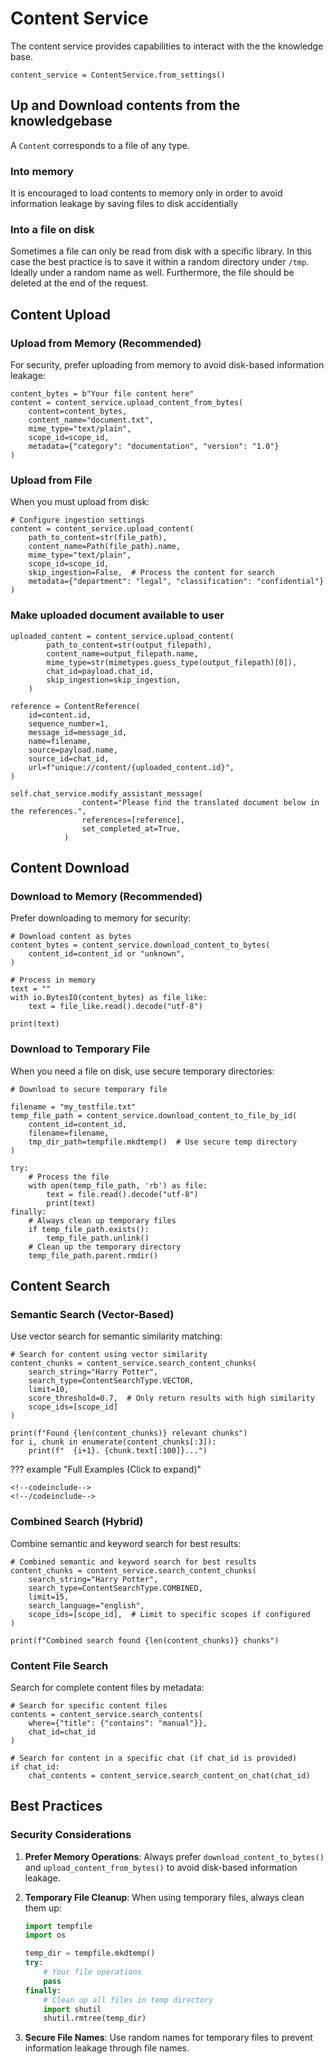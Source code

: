 
# Content Service
The content service provides capabilities to interact with the the knowledge base.

```{.python #initialize_content_service_standalone}
content_service = ContentService.from_settings()
```


## Up and Download contents from the knowledgebase

A `Content` corresponds to a file of any type.

### Into memory
It is encouraged to load contents to memory only in order to avoid information leakage by saving files to disk accidentially


### Into a file on disk
Sometimes a file can only be read from disk with a specific library. In this case the best practice is to save it within a random directory under `/tmp`. Ideally under a random name as well. Furthermore, the file should be deleted at the end of the request.

<!--
```{.python #load_demo_variables}
from dotenv import dotenv_values
demo_env_vars = dotenv_values(Path(__file__).parent/"demo.env")
```
```{.python #env_scope_id}
scope_id = demo_env_vars.get("UNIQUE_SCOPE_ID") or "unknown"
```
```{.python #env_scope_ids}
scope_ids = demo_env_vars.get("UNIQUE_SCOPE_IDS", "").split(",") if os.getenv("UNIQUE_SCOPE_IDS") else None
```
```{.python #env_content_id}
content_id = demo_env_vars.get("UNIQUE_CONTENT_ID") or "unknown"
```
```{.python #env_content_ids}
content_ids = demo_env_vars.get("UNIQUE_CONTENT_IDS", "").split(",") if os.getenv("UNIQUE_CONTENT_IDS") else None
```
```{.python #env_chat_id}
chat_id = demo_env_vars.get("UNIQUE_CHAT_ID") or "unknown"

```
-->

<!--
```{.python #content_service_setup}
<<common_imports>>
<<initialize_content_service_standalone>>
```
-->

## Content Upload

### Upload from Memory (Recommended)

For security, prefer uploading from memory to avoid disk-based information leakage:

```{python #content_service_upload_bytes}
content_bytes = b"Your file content here"
content = content_service.upload_content_from_bytes(
    content=content_bytes,
    content_name="document.txt",
    mime_type="text/plain",
    scope_id=scope_id,
    metadata={"category": "documentation", "version": "1.0"}
)
```

<!--
```{.python #content_service_upload_from_memory file=./docs/.python_files/content_service_upload_from_memory.py }
<<content_service_setup>>
<<load_demo_variables>>
<<env_scope_id>>
<<content_service_upload_bytes>>
```
-->

### Upload from File

When you must upload from disk:

```{.python #content_service_upload_from_file}
# Configure ingestion settings
content = content_service.upload_content(
    path_to_content=str(file_path),
    content_name=Path(file_path).name,
    mime_type="text/plain",
    scope_id=scope_id,
    skip_ingestion=False,  # Process the content for search
    metadata={"department": "legal", "classification": "confidential"}
)
```

<!--
```{.python file=./docs/.python_files/content_service_upload_from_file.py }
<<content_service_setup>>
<<load_demo_variables>>
<<env_scope_id>>
file_path = Path(__file__).parent/"test.txt"
<<content_service_upload_from_file>>
```
-->


### Make uploaded document available to user

```
uploaded_content = content_service.upload_content(
        path_to_content=str(output_filepath),
        content_name=output_filepath.name,
        mime_type=str(mimetypes.guess_type(output_filepath)[0]),
        chat_id=payload.chat_id,
        skip_ingestion=skip_ingestion,
    )

reference = ContentReference(
    id=content.id,
    sequence_number=1,
    message_id=message_id,
    name=filename,
    source=payload.name,
    source_id=chat_id,
    url=f"unique://content/{uploaded_content.id}",
)

self.chat_service.modify_assistant_message(
                content="Please find the translated document below in the references.",
                references=[reference],
                set_completed_at=True,
            )
```


## Content Download

### Download to Memory (Recommended)

Prefer downloading to memory for security:

```{.python #content_service_download_bytes}
# Download content as bytes
content_bytes = content_service.download_content_to_bytes(
    content_id=content_id or "unknown",
)

# Process in memory
text = ""
with io.BytesIO(content_bytes) as file_like:
    text = file_like.read().decode("utf-8")

print(text)
```

<!--
```{.python file=./docs/.python_files/content_service_download_to_memory.py }
<<content_service_setup>>
<<load_demo_variables>>
<<env_content_id>>
<<content_service_download_bytes>>
```
-->



### Download to Temporary File

When you need a file on disk, use secure temporary directories:

```{.python #content_service_download_file}
# Download to secure temporary file

filename = "my_testfile.txt"
temp_file_path = content_service.download_content_to_file_by_id(
    content_id=content_id,
    filename=filename,
    tmp_dir_path=tempfile.mkdtemp()  # Use secure temp directory
)

try:
    # Process the file
    with open(temp_file_path, 'rb') as file:
        text = file.read().decode("utf-8")
        print(text) 
finally:
    # Always clean up temporary files
    if temp_file_path.exists():
        temp_file_path.unlink()
    # Clean up the temporary directory
    temp_file_path.parent.rmdir()
```

<!--
```{.python file=./docs/.python_files/content_service_download_to_file.py }
<<content_service_setup>>
<<load_demo_variables>>
<<env_content_id>>
<<content_service_download_file>>
```
-->




## Content Search

### Semantic Search (Vector-Based)

Use vector search for semantic similarity matching:

```{.python #content_service_vector_search}
# Search for content using vector similarity
content_chunks = content_service.search_content_chunks(
    search_string="Harry Potter",
    search_type=ContentSearchType.VECTOR,
    limit=10,
    score_threshold=0.7,  # Only return results with high similarity
    scope_ids=[scope_id]
)

print(f"Found {len(content_chunks)} relevant chunks")
for i, chunk in enumerate(content_chunks[:3]):
    print(f"  {i+1}. {chunk.text[:100]}...")
```

<!--
```{.python file=./docs/.python_files/content_service_vector_search_content_chunks.py }
<<content_service_setup>>
<<load_demo_variables>>
<<env_scope_id>>
<<content_service_vector_search>>
```
-->




??? example "Full Examples (Click to expand)"
    
    <!--codeinclude-->
    <!--/codeinclude-->

### Combined Search (Hybrid)

Combine semantic and keyword search for best results:

```{.python #content_service_combined_search}
# Combined semantic and keyword search for best results
content_chunks = content_service.search_content_chunks(
    search_string="Harry Potter",
    search_type=ContentSearchType.COMBINED,
    limit=15,
    search_language="english",
    scope_ids=[scope_id],  # Limit to specific scopes if configured
)

print(f"Combined search found {len(content_chunks)} chunks")
```

<!--
```{.python file=./docs/.python_files/content_service_combined_search_content_chunks.py }
<<content_service_setup>>
<<load_demo_variables>>
<<env_scope_id>>
<<content_service_combined_search>>
```
-->



### Content File Search

Search for complete content files by metadata:

```{.python #content_service_content_search}
# Search for specific content files
contents = content_service.search_contents(
    where={"title": {"contains": "manual"}},
    chat_id=chat_id
)

# Search for content in a specific chat (if chat_id is provided)
if chat_id:
    chat_contents = content_service.search_content_on_chat(chat_id)
```


## Best Practices

### Security Considerations

1. **Prefer Memory Operations**: Always prefer `download_content_to_bytes()` and `upload_content_from_bytes()` to avoid disk-based information leakage.

2. **Temporary File Cleanup**: When using temporary files, always clean them up:
   ```python
   import tempfile
   import os
   
   temp_dir = tempfile.mkdtemp()
   try:
       # Your file operations
       pass
   finally:
       # Clean up all files in temp directory
       import shutil
       shutil.rmtree(temp_dir)
   ```

3. **Secure File Names**: Use random names for temporary files to prevent information leakage through file names.
